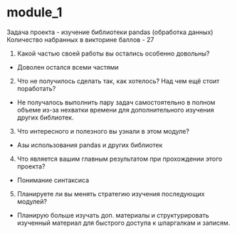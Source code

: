 # module_1
Задача проекта - изучение библиотеки pandas (обработка данных)
Количество набранных в викторине баллов - 27

1. Какой частью своей работы вы остались особенно довольны? 
- Доволен остался всеми частями

2. Что не получилось сделать так, как хотелось? Над чем ещё стоит поработать? 
- Не получалось выполнить пару задач самостоятельно в полном объеме из-за нехватки времени для дополнительного изучения других библиотек.

3. Что интересного и полезного вы узнали в этом модуле?
- Азы использования pandas и других библиотек

4. Что является вашим главным результатом при прохождении этого проекта?
- Понимание синтаксиса

5. Планируете ли вы менять стратегию изучения последующих модулей?
- Планирую больше изучать доп. материалы и структурировать изученный материал для быстрого доступа к шпаргалкам и записям.
